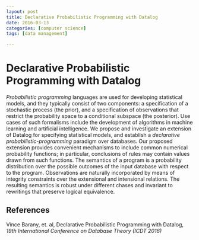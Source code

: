 ```yaml
---
layout: post
title: Declarative Probabilistic Programming with Datalog 
date: 2016-03-13
categories: [computer science]
tags: [data management]

---
```


# Declarative Probabilistic Programming with Datalog

*Probabilistic programming* languages are used for developing statistical models, and they typically consist of two components: a specification of a stochastic process (the prior), and a specification of observations that restrict the probability space to a conditional subspace (the posterior). Use cases of such formalisms include the development of algorithms in machine learning and artificial intelligence. We propose and investigate an extension of Datalog for specifying statistical models, and establish a *declarative probabilistic-programming* paradigm over databases. Our proposed extension provides convenient mechanisms to include common numerical probability functions; in particular, conclusions of rules may contain values drawn from such functions. The semantics of a program is a probability distribution over the possible outcomes of the input database with respect to the program. Observations are naturally incorporated by means of integrity constraints over the extensional and intensional relations. The resulting semantics is robust under different chases and invariant to rewritings that preserve logical equivalence.## References
Vince Barany, et. al, Declarative Probabilistic Programming with Datalog, *19th International Conference on Database Theory (ICDT 2016)*
